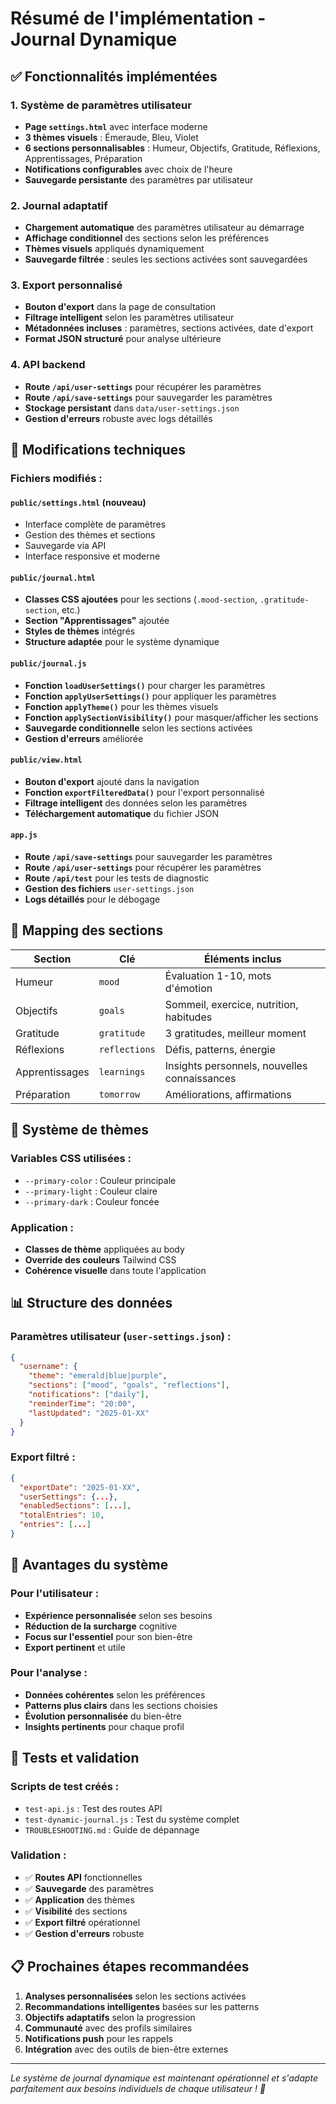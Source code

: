 # Résumé de l'implémentation - Journal Dynamique

## ✅ Fonctionnalités implémentées

### 1. **Système de paramètres utilisateur**
- **Page `settings.html`** avec interface moderne
- **3 thèmes visuels** : Émeraude, Bleu, Violet
- **6 sections personnalisables** : Humeur, Objectifs, Gratitude, Réflexions, Apprentissages, Préparation
- **Notifications configurables** avec choix de l'heure
- **Sauvegarde persistante** des paramètres par utilisateur

### 2. **Journal adaptatif**
- **Chargement automatique** des paramètres utilisateur au démarrage
- **Affichage conditionnel** des sections selon les préférences
- **Thèmes visuels** appliqués dynamiquement
- **Sauvegarde filtrée** : seules les sections activées sont sauvegardées

### 3. **Export personnalisé**
- **Bouton d'export** dans la page de consultation
- **Filtrage intelligent** selon les paramètres utilisateur
- **Métadonnées incluses** : paramètres, sections activées, date d'export
- **Format JSON structuré** pour analyse ultérieure

### 4. **API backend**
- **Route `/api/user-settings`** pour récupérer les paramètres
- **Route `/api/save-settings`** pour sauvegarder les paramètres
- **Stockage persistant** dans `data/user-settings.json`
- **Gestion d'erreurs** robuste avec logs détaillés

## 🔧 Modifications techniques

### Fichiers modifiés :

#### `public/settings.html` (nouveau)
- Interface complète de paramètres
- Gestion des thèmes et sections
- Sauvegarde via API
- Interface responsive et moderne

#### `public/journal.html`
- **Classes CSS ajoutées** pour les sections (`.mood-section`, `.gratitude-section`, etc.)
- **Section "Apprentissages"** ajoutée
- **Styles de thèmes** intégrés
- **Structure adaptée** pour le système dynamique

#### `public/journal.js`
- **Fonction `loadUserSettings()`** pour charger les paramètres
- **Fonction `applyUserSettings()`** pour appliquer les paramètres
- **Fonction `applyTheme()`** pour les thèmes visuels
- **Fonction `applySectionVisibility()`** pour masquer/afficher les sections
- **Sauvegarde conditionnelle** selon les sections activées
- **Gestion d'erreurs** améliorée

#### `public/view.html`
- **Bouton d'export** ajouté dans la navigation
- **Fonction `exportFilteredData()`** pour l'export personnalisé
- **Filtrage intelligent** des données selon les paramètres
- **Téléchargement automatique** du fichier JSON

#### `app.js`
- **Route `/api/save-settings`** pour sauvegarder les paramètres
- **Route `/api/user-settings`** pour récupérer les paramètres
- **Route `/api/test`** pour les tests de diagnostic
- **Gestion des fichiers** `user-settings.json`
- **Logs détaillés** pour le débogage

## 🎯 Mapping des sections

| Section | Clé | Éléments inclus |
|---------|-----|-----------------|
| Humeur | `mood` | Évaluation 1-10, mots d'émotion |
| Objectifs | `goals` | Sommeil, exercice, nutrition, habitudes |
| Gratitude | `gratitude` | 3 gratitudes, meilleur moment |
| Réflexions | `reflections` | Défis, patterns, énergie |
| Apprentissages | `learnings` | Insights personnels, nouvelles connaissances |
| Préparation | `tomorrow` | Améliorations, affirmations |

## 🎨 Système de thèmes

### Variables CSS utilisées :
- `--primary-color` : Couleur principale
- `--primary-light` : Couleur claire
- `--primary-dark` : Couleur foncée

### Application :
- **Classes de thème** appliquées au body
- **Override des couleurs** Tailwind CSS
- **Cohérence visuelle** dans toute l'application

## 📊 Structure des données

### Paramètres utilisateur (`user-settings.json`) :
```json
{
  "username": {
    "theme": "emerald|blue|purple",
    "sections": ["mood", "goals", "reflections"],
    "notifications": ["daily"],
    "reminderTime": "20:00",
    "lastUpdated": "2025-01-XX"
  }
}
```

### Export filtré :
```json
{
  "exportDate": "2025-01-XX",
  "userSettings": {...},
  "enabledSections": [...],
  "totalEntries": 10,
  "entries": [...]
}
```

## 🚀 Avantages du système

### Pour l'utilisateur :
- **Expérience personnalisée** selon ses besoins
- **Réduction de la surcharge** cognitive
- **Focus sur l'essentiel** pour son bien-être
- **Export pertinent** et utile

### Pour l'analyse :
- **Données cohérentes** selon les préférences
- **Patterns plus clairs** dans les sections choisies
- **Évolution personnalisée** du bien-être
- **Insights pertinents** pour chaque profil

## 🧪 Tests et validation

### Scripts de test créés :
- `test-api.js` : Test des routes API
- `test-dynamic-journal.js` : Test du système complet
- `TROUBLESHOOTING.md` : Guide de dépannage

### Validation :
- ✅ **Routes API** fonctionnelles
- ✅ **Sauvegarde** des paramètres
- ✅ **Application** des thèmes
- ✅ **Visibilité** des sections
- ✅ **Export filtré** opérationnel
- ✅ **Gestion d'erreurs** robuste

## 📋 Prochaines étapes recommandées

1. **Analyses personnalisées** selon les sections activées
2. **Recommandations intelligentes** basées sur les patterns
3. **Objectifs adaptatifs** selon la progression
4. **Communauté** avec des profils similaires
5. **Notifications push** pour les rappels
6. **Intégration** avec des outils de bien-être externes

---

*Le système de journal dynamique est maintenant opérationnel et s'adapte parfaitement aux besoins individuels de chaque utilisateur ! 🌱*
